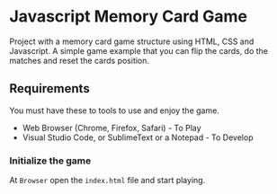 # Javascript Memory Card Game

Project with a memory card game structure using HTML, CSS and Javascript.
A simple game example that you can flip the cards, do the matches and reset the cards position.

## Requirements
You must have these to tools to use and enjoy the game.
* Web Browser (Chrome, Firefox, Safari) - To Play
* Visual Studio Code, or SublimeText or a Notepad - To Develop

### Initialize the game
At `Browser` open the `index.html` file and start playing.


